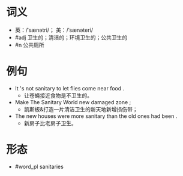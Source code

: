 # 词义
- 英：/ˈsænətri/； 美：/ˈsænəteri/
- #adj 卫生的；清洁的；环境卫生的；公共卫生的
- #n 公共厕所
# 例句
- It 's not sanitary to let flies come near food .
	- 让苍蝇接近食物是不卫生的。
- Make The Sanitary World new damaged zone ;
	- 凯斯板&打造一片清洁卫生的新天地新增损伤带；
- The new houses were more sanitary than the old ones had been .
	- 新房子比老房子卫生。
# 形态
- #word_pl sanitaries
